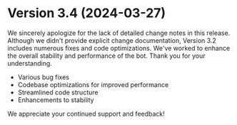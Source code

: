 # Version 3.4 (2024-03-27)

We sincerely apologize for the lack of detailed change notes in this release. Although we didn't provide explicit change documentation, Version 3.2 includes numerous fixes and code optimizations. We've worked to enhance the overall stability and performance of the bot. Thank you for your understanding.

- Various bug fixes
- Codebase optimizations for improved performance
- Streamlined code structure
- Enhancements to stability

We appreciate your continued support and feedback!
